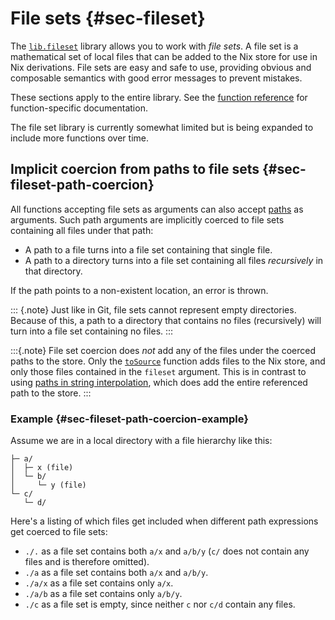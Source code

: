 <!-- TODO: Render this document in front of function documentation in case https://github.com/nix-community/nixdoc/issues/19 is ever supported -->

# File sets {#sec-fileset}

The [`lib.fileset`](#sec-functions-library-fileset) library allows you to work with _file sets_.
A file set is a mathematical set of local files that can be added to the Nix store for use in Nix derivations.
File sets are easy and safe to use, providing obvious and composable semantics with good error messages to prevent mistakes.

These sections apply to the entire library.
See the [function reference](#sec-functions-library-fileset) for function-specific documentation.

The file set library is currently somewhat limited but is being expanded to include more functions over time.

## Implicit coercion from paths to file sets {#sec-fileset-path-coercion}

All functions accepting file sets as arguments can also accept [paths](https://nixos.org/manual/nix/stable/language/values.html#type-path) as arguments.
Such path arguments are implicitly coerced to file sets containing all files under that path:
- A path to a file turns into a file set containing that single file.
- A path to a directory turns into a file set containing all files _recursively_ in that directory.

If the path points to a non-existent location, an error is thrown.

::: {.note}
Just like in Git, file sets cannot represent empty directories.
Because of this, a path to a directory that contains no files (recursively) will turn into a file set containing no files.
:::

:::{.note}
File set coercion does _not_ add any of the files under the coerced paths to the store.
Only the [`toSource`](#function-library-lib.fileset.toSource) function adds files to the Nix store, and only those files contained in the `fileset` argument.
This is in contrast to using [paths in string interpolation](https://nixos.org/manual/nix/stable/language/values.html#type-path), which does add the entire referenced path to the store.
:::

### Example {#sec-fileset-path-coercion-example}

Assume we are in a local directory with a file hierarchy like this:
```
├─ a/
│  ├─ x (file)
│  └─ b/
│     └─ y (file)
└─ c/
   └─ d/
```

Here's a listing of which files get included when different path expressions get coerced to file sets:
- `./.` as a file set contains both `a/x` and `a/b/y` (`c/` does not contain any files and is therefore omitted).
- `./a` as a file set contains both `a/x` and `a/b/y`.
- `./a/x` as a file set contains only `a/x`.
- `./a/b` as a file set contains only `a/b/y`.
- `./c` as a file set is empty, since neither `c` nor `c/d` contain any files.
